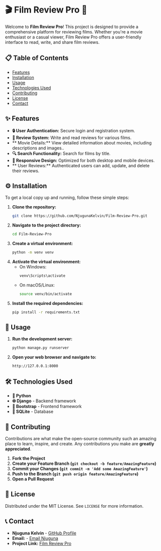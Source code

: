# 🎬 **Film Review Pro** 🎥

Welcome to **Film Review Pro**! This project is designed to provide a comprehensive platform for reviewing films. Whether you're a movie enthusiast or a casual viewer, Film Review Pro offers a user-friendly interface to read, write, and share film reviews.

## 📋 Table of Contents

- [Features](#features)
- [Installation](#installation)
- [Usage](#usage)
- [Technologies Used](#technologies-used)
- [Contributing](#contributing)
- [License](#license)
- [Contact](#contact)

## ✨ Features

- **🔒 User Authentication:** Secure login and registration system.
- **📝 Review System:** Write and read reviews for various films.
- **   Movie Details:** View detailed information about movies, including descriptions and images..
- **🔍 Search Functionality:** Search for films by title.
- **📱 Responsive Design:** Optimized for both desktop and mobile devices.
- **   User Reviews:** Authenticated users can add, update, and delete their reviews.
  

## ⚙️ Installation

To get a local copy up and running, follow these simple steps:

1. **Clone the repository:**
   ```bash
   git clone https://github.com/NjugunaKelvin/Film-Review-Pro.git
   ```
2. **Navigate to the project directory:**
   ```bash
   cd Film-Review-Pro
   ```
3. **Create a virtual environment:**
   ```bash
   python -m venv venv
   ```
4. **Activate the virtual environment:**
   - On Windows:
     ```bash
     venv\Scripts\activate
     ```
   - On macOS/Linux:
     ```bash
     source venv/bin/activate
     ```
5. **Install the required dependencies:**
   ```bash
   pip install -r requirements.txt
   ```

## 🚀 Usage

1. **Run the development server:**
   ```bash
   python manage.py runserver
   ```
2. **Open your web browser and navigate to:**
   ```
   http://127.0.0.1:8000
   ```

## 🛠️ Technologies Used

- **🐍 Python**
- **🌐 Django** - Backend framework
- **🎨 Bootstrap** - Frontend framework
- **💾 SQLite** - Database

## 🤝 Contributing

Contributions are what make the open-source community such an amazing place to learn, inspire, and create. Any contributions you make are **greatly appreciated**.

1. **Fork the Project**
2. **Create your Feature Branch (`git checkout -b feature/AmazingFeature`)**
3. **Commit your Changes (`git commit -m 'Add some AmazingFeature'`)**
4. **Push to the Branch (`git push origin feature/AmazingFeature`)**
5. **Open a Pull Request**

## 📝 License

Distributed under the MIT License. See `LICENSE` for more information.

## 📞 Contact

- **Njuguna Kelvin** - [GitHub Profile](https://github.com/NjugunaKelvin)
- **Email:** - [Email Njuguna](mailto:njugunak349@gmail.com)
- **Project Link:** [Film Review Pro](https://github.com/NjugunaKelvin/Film-Review-Pro)
